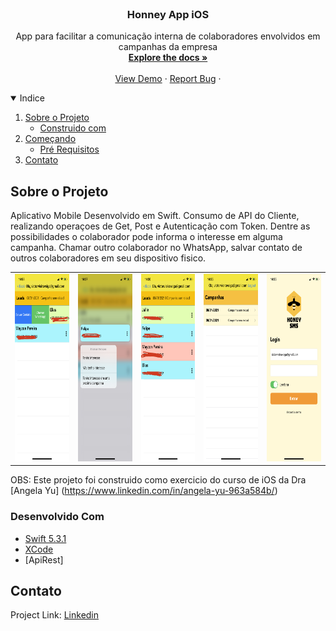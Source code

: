<!--
*** Thanks for checking out the Best-README-Template. If you have a suggestion
*** that would make this better, please fork the repo and create a pull request
*** or simply open an issue with the tag "enhancement".
*** Thanks again! Now go create something AMAZING! :D
-->



<!-- TODO LIST -->
<!--
*** I'm using markdown "reference style" links for readability.
*** Reference links are enclosed in brackets [ ] instead of parentheses ( ).
*** See the bottom of this document for the declaration of the reference variables
*** for contributors-url, forks-url, etc. This is an optional, concise syntax you may use.
*** https://www.markdownguide.org/basic-syntax/#reference-style-links
-->



<!-- PROJECT LOGO -->
<br />
<p align="center">
  

  <h3 align="center">Honney App iOS</h3>

  <p align="center">
    App para facilitar a comunicação interna de colaboradores envolvidos em campanhas da empresa
    <br />
    <a href="https://github.com/victorvieiraveiga/HoneySms"><strong>Explore the docs »</strong></a>
    <br />
    <br />
    <a href="https://github.com/victorvieiraveiga/HoneySms">View Demo</a>
    ·
    <a href="https://github.com/victorvieiraveiga/HoneySms/issues">Report Bug</a>
    ·
</p>



<!-- TABLE OF CONTENTS -->
<details open="open">
  <summary>Indice</summary>
  <ol>
    <li>
      <a href="#about-the-project">Sobre o Projeto</a>
      <ul>
        <li><a href="#built-with">Construido com</a></li>
      </ul>
    </li>
    <li>
      <a href="#getting-started">Começando</a>
      <ul>
        <li><a href="#prerequisites">Pré Requisitos</a></li>
      </ul>
    </li>
    <li><a href="#contact">Contato</a></li>
  </ol>
</details>



<!-- ABOUT THE PROJECT -->
## Sobre o Projeto

Aplicativo Mobile Desenvolvido em Swift. Consumo de API do Cliente, realizando operaçoes de Get, Post e Autenticação com Token.
Dentre as possibilidades o colaborador pode informa o interesse em alguma campanha. Chamar outro colaborador no WhatsApp, salvar contato de outros colaboradores em seu dispositivo fisico.

<table>
  <tbody>
    <tr>
      <td> <img src="images/img5.jpg" height="300" width="170" /> </td>
      <td> <img src="images/img4.jpg" height="300" width="170" /> </td>
      <td> <img src="images/img3.jpg" height="300" width="170" /> </td>
      <td> <img src="images/img2.png" height="300" width="170" /> </td>
      <td> <img src="images/img1.png" height="300" width="170" /> </td>
    </tr>
  </tbody>
</table>

OBS: Este projeto foi construido como exercicio do curso de iOS da Dra [Angela Yu] (https://www.linkedin.com/in/angela-yu-963a584b/)


### Desenvolvido Com

* [Swift 5.3.1](https://www.apple.com/br/swift/)
* [XCode](https://developer.apple.com/xcode/)
* [ApiRest]



<!-- CONTACT -->
## Contato

Project Link: [Linkedin](https://www.linkedin.com/in/victor-vieira-veiga-96867157/)








